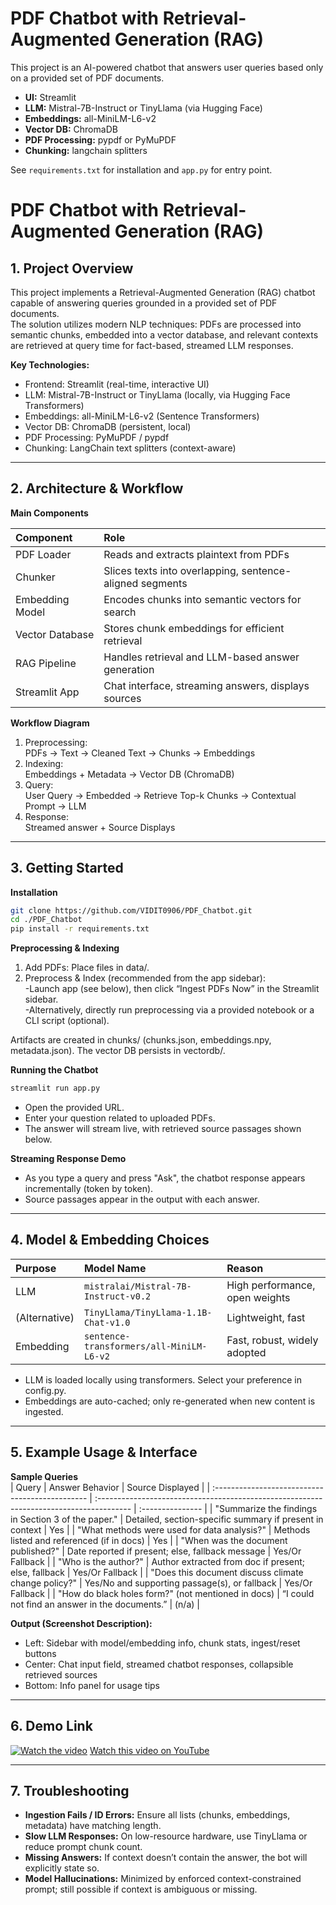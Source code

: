# PDF Chatbot with Retrieval-Augmented Generation (RAG)

This project is an AI-powered chatbot that answers user queries based only on a provided set of PDF documents.

- **UI:** Streamlit
- **LLM:** Mistral-7B-Instruct or TinyLlama (via Hugging Face)
- **Embeddings:** all-MiniLM-L6-v2
- **Vector DB:** ChromaDB
- **PDF Processing:** pypdf or PyMuPDF
- **Chunking:** langchain splitters

See `requirements.txt` for installation and `app.py` for entry point.

# PDF Chatbot with Retrieval-Augmented Generation (RAG)

## 1. Project Overview
This project implements a Retrieval-Augmented Generation (RAG) chatbot capable of answering queries grounded in a provided set of PDF documents.  
The solution utilizes modern NLP techniques: PDFs are processed into semantic chunks, embedded into a vector database, and relevant contexts are retrieved at query time for fact-based, streamed LLM responses.

**Key Technologies:**  
- Frontend: Streamlit (real-time, interactive UI)  
- LLM: Mistral-7B-Instruct or TinyLlama (locally, via Hugging Face Transformers)  
- Embeddings: all-MiniLM-L6-v2 (Sentence Transformers)  
- Vector DB: ChromaDB (persistent, local)  
- PDF Processing: PyMuPDF / pypdf  
- Chunking: LangChain text splitters (context-aware)  

---

## 2. Architecture & Workflow

**Main Components**

| Component | Role |
| :-------------- | :----------------------------------------------------------------- |
| PDF Loader | Reads and extracts plaintext from PDFs |
| Chunker | Slices texts into overlapping, sentence-aligned segments |
| Embedding Model | Encodes chunks into semantic vectors for search |
| Vector Database | Stores chunk embeddings for efficient retrieval |
| RAG Pipeline | Handles retrieval and LLM-based answer generation |
| Streamlit App | Chat interface, streaming answers, displays sources |

**Workflow Diagram**  
1. Preprocessing:  
    PDFs → Text → Cleaned Text → Chunks → Embeddings
2. Indexing:  
    Embeddings + Metadata → Vector DB (ChromaDB)
3. Query:  
    User Query → Embedded → Retrieve Top-k Chunks → Contextual Prompt → LLM
4. Response:  
    Streamed answer + Source Displays

---

## 3. Getting Started
**Installation**  
```bash
git clone https://github.com/VIDIT0906/PDF_Chatbot.git
cd ./PDF_Chatbot
pip install -r requirements.txt
```

**Preprocessing & Indexing**  
1. Add PDFs: Place files in data/.  
2. Preprocess & Index (recommended from the app sidebar):  
    -Launch app (see below), then click “Ingest PDFs Now” in the Streamlit sidebar.  
    -Alternatively, directly run preprocessing via a provided notebook or a CLI script (optional).

Artifacts are created in chunks/ (chunks.json, embeddings.npy, metadata.json). The vector DB persists in vectordb/.

**Running the Chatbot**  
```bash
streamlit run app.py
```
- Open the provided URL.  
- Enter your question related to uploaded PDFs.  
- The answer will stream live, with retrieved source passages shown below.  

**Streaming Response Demo**  
- As you type a query and press "Ask", the chatbot response appears incrementally (token by token).
- Source passages appear in the output with each answer.

---

## 4. Model & Embedding Choices

| Purpose     | Model Name                           | Reason                                    |
| :---------- | :----------------------------------- | :---------------------------------------- |
| LLM         | `mistralai/Mistral-7B-Instruct-v0.2` | High performance, open weights            |
| (Alternative) | `TinyLlama/TinyLlama-1.1B-Chat-v1.0` | Lightweight, fast                         |
| Embedding   | `sentence-transformers/all-MiniLM-L6-v2` | Fast, robust, widely adopted              |

- LLM is loaded locally using transformers. Select your preference in config.py.
- Embeddings are auto-cached; only re-generated when new content is ingested.

---

## 5. Example Usage & Interface
**Sample Queries**  
| Query | Answer Behavior | Source Displayed |
| :---------------------------------------------- | :-------------------------------------------------------------------------------------- | :--------------- |
| "Summarize the findings in Section 3 of the paper." | Detailed, section-specific summary if present in context | Yes |
| "What methods were used for data analysis?" | Methods listed and referenced (if in docs) | Yes |
| "When was the document published?" | Date reported if present; else, fallback message | Yes/Or Fallback |
| "Who is the author?" | Author extracted from doc if present; else, fallback | Yes/Or Fallback |
| "Does this document discuss climate change policy?" | Yes/No and supporting passage(s), or fallback | Yes/Or Fallback |
| "How do black holes form?" (not mentioned in docs) | “I could not find an answer in the documents.” | (n/a) |

**Output (Screenshot Description):**  
- Left: Sidebar with model/embedding info, chunk stats, ingest/reset buttons
- Center: Chat input field, streamed chatbot responses, collapsible retrieved sources
- Bottom: Info panel for usage tips

---

## 6. Demo Link
  [![Watch the video](https://img.youtube.com/vi/gsRTDt1bPPc/maxresdefault.jpg)](https://youtu.be/gsRTDt1bPPc)
  [Watch this video on YouTube](https://youtu.be/gsRTDt1bPPc)

---

## 7. Troubleshooting
- **Ingestion Fails / ID Errors:** Ensure all lists (chunks, embeddings, metadata) have matching length.
- **Slow LLM Responses:** On low-resource hardware, use TinyLlama or reduce prompt chunk count.
- **Missing Answers:** If context doesn’t contain the answer, the bot will explicitly state so.
- **Model Hallucinations:** Minimized by enforced context-constrained prompt; still possible if context is ambiguous or missing.
